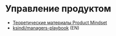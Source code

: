 # Управление продуктом

- [Теоретические материалы Product Mindset](https://www.notion.so/Product-Mindset-5e3873cd56d64a66bc89ed2669ccb76b)
- [ksindi/managers-playbook](https://github.com/ksindi/managers-playbook) (EN)
